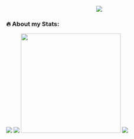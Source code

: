 <p align="center"> 
    <img src="https://readme-typing-svg.herokuapp.com?size=24&duration=4000&color=F7BF2E&center=true&multiline=true&width=800&height=150&lines=Welcome+to+my+GitHub+profile!;My+name+is+Egor+Gershevskiy;I'm+Data+Engineer;I'm+currently+studying+at+the+Data+Science" </a>
</p>

<!--
**HEKOCMOC/HEKOCMOC** is a ✨ _special_ ✨ repository because its `README.md` (this file) appears on your GitHub profile.

Here are some ideas to get you started:

- 🔭 I’m currently working on ...
- 🌱 I’m currently learning ...
- 👯 I’m looking to collaborate on ...
- 🤔 I’m looking for help with ...
- 💬 Ask me about ...
- 📫 How to reach me: ...
- 😄 Pronouns: ...
- ⚡ Fun fact: ...
-->

### :fire: About my Stats:

<p>
    <img src="http://github-readme-streak-stats.herokuapp.com?user=HEKOCMOC&theme=great-gatsby&date_format=M%20j%5B%2C%20Y%5D">
    <img src="https://github-readme-stats.vercel.app/api?username=HEKOCMOC&show_icons=true&theme=great-gatsby&hide_rank=False&custom_title=Stats">
    <img src="https://activity-graph.herokuapp.com/graph?username=HEKOCMOC&bg_color=000000&line=ED7409&point=EDD809&color=DFA90C&hide_title=true" height="270px">
    <img src="https://github-readme-stats.vercel.app/api/top-langs/?username=HEKOCMOC&layout=compact&theme=great-gatsby">
</p>
